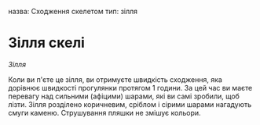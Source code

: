 назва: Сходження скелетом тип: зілля

# Зілля скелі
_Зілля_

Коли ви п'єте це зілля, ви отримуєте швидкість сходження, яка дорівнює швидкості прогулянки протягом 1 години. За цей час ви маєте перевагу над сильними (афіцими) шарами, які ви самі зробили, щоб лізти. Зілля розділено коричневим, сріблом і сірими шарами нагадують смуги каменю. Струшування пляшки не змішує кольори. 